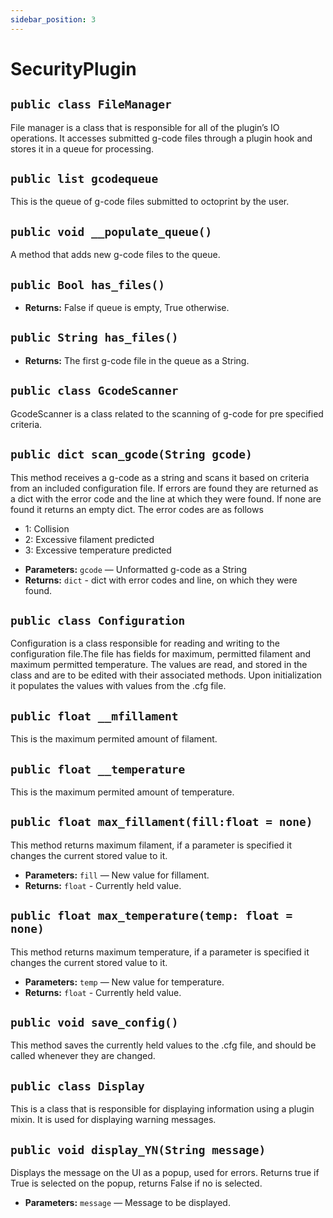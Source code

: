 ```yaml
---
sidebar_position: 3
---
```


# SecurityPlugin

## `public class FileManager`

File manager is a class that is responsible for all of the plugin’s IO operations. It accesses submitted g-code files through a plugin hook and stores it in a queue for processing.

## `public list gcodequeue`

This is the queue of g-code files submitted to octoprint by the user.

## `public void __populate_queue()`

A method that adds new g-code files to the queue.

## `public Bool has_files()`

* **Returns:** False if queue is empty,  True otherwise.

## `public String has_files()`

* **Returns:** The first g-code file in the queue as a String.
  

## `public class GcodeScanner`

GcodeScanner is a class related to the scanning of g-code for pre specified criteria. 

## `public dict scan_gcode(String gcode)`

This method receives a g-code as a string and scans it based on criteria from an included configuration file. If errors are found they are returned as a dict with the error code and the line at which they were found. If none are found it returns an empty dict. The error codes are as follows
  - 1: Collision 
  - 2: Excessive filament predicted
  - 3:  Excessive temperature predicted

* **Parameters:** `gcode` — Unformatted g-code as a String
* **Returns:** `dict` - dict with error codes and line, on which they were found.

## `public class Configuration`

Configuration is a class responsible for reading and writing to the configuration file.The file has fields for maximum, permitted filament and maximum permitted temperature. The values are read, and stored in the class and are to be edited with their associated methods. Upon initialization it populates the values with values from the .cfg file.

## `public float __mfillament`

This is the maximum permited amount of filament. 


## `public float __temperature`

This is the maximum permited amount of temperature. 

## `public float max_fillament(fill:float = none)`


This method returns maximum filament, if a parameter is specified it changes the current stored value to it. 


* **Parameters:** `fill` — New value for fillament.
* **Returns:** `float` - Currently held value.
  
## `public float max_temperature(temp: float = none)`


This method returns maximum temperature, if a parameter is specified it changes the current stored value to it.

* **Parameters:** `temp` — New value for temperature.
* **Returns:** `float` - Currently held value.
  

## `public void save_config()`

This method saves the currently held values to the .cfg file, and should be called whenever they are changed.

## `public class Display`

This is a class that is responsible for displaying information using a plugin mixin. It is used for displaying warning messages.


## `public void display_YN(String message)`

Displays the message on the UI as a popup, used for errors. Returns true if True is selected on the popup, returns False if no is selected.

* **Parameters:** `message` — Message to be displayed.

